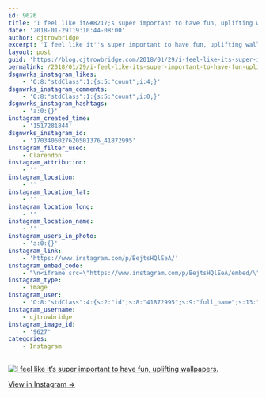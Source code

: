 ```yaml
---
id: 9626
title: 'I feel like it&#8217;s super important to have fun, uplifting wallpapers.'
date: '2018-01-29T19:10:44-08:00'
author: cjtrowbridge
excerpt: 'I feel like it''s super important to have fun, uplifting wallpapers.'
layout: post
guid: 'https://blog.cjtrowbridge.com/2018/01/29/i-feel-like-its-super-important-to-have-fun-uplifting-wallpapers/'
permalink: /2018/01/29/i-feel-like-its-super-important-to-have-fun-uplifting-wallpapers/
dsgnwrks_instagram_likes:
    - 'O:8:"stdClass":1:{s:5:"count";i:4;}'
dsgnwrks_instagram_comments:
    - 'O:8:"stdClass":1:{s:5:"count";i:0;}'
dsgnwrks_instagram_hashtags:
    - 'a:0:{}'
instagram_created_time:
    - '1517281844'
dsgnwrks_instagram_id:
    - '1703406027620501376_41872995'
instagram_filter_used:
    - Clarendon
instagram_attribution:
    - ''
instagram_location:
    - ''
instagram_location_lat:
    - ''
instagram_location_long:
    - ''
instagram_location_name:
    - ''
instagram_users_in_photo:
    - 'a:0:{}'
instagram_link:
    - 'https://www.instagram.com/p/BejtsHQlEeA/'
instagram_embed_code:
    - "\n<iframe src=\"https://www.instagram.com/p/BejtsHQlEeA/embed/\" width=\"612\" height=\"710\" frameborder=\"0\" scrolling=\"no\" allowtransparency=\"true\" class=\"insta-image-embed\"></iframe>\n"
instagram_type:
    - image
instagram_user:
    - 'O:8:"stdClass":4:{s:2:"id";s:8:"41872995";s:9:"full_name";s:13:"CJ Trowbridge";s:15:"profile_picture";s:141:"https://scontent.cdninstagram.com/vp/de69b7330c0c25c050ecfa136eea9cfb/5B1A851C/t51.2885-19/s150x150/13724650_1188772791164794_142557231_a.jpg";s:8:"username";s:12:"cjtrowbridge";}'
instagram_username:
    - cjtrowbridge
instagram_image_id:
    - '9627'
categories:
    - Instagram
---
```


[![I feel like it’s super important to have fun, uplifting wallpapers.](https://blog.cjtrowbridge.com/wp-content/uploads/2018/01/1517281844-1-1.jpg)](https://www.instagram.com/p/BejtsHQlEeA/)

[View in Instagram ⇒](https://www.instagram.com/p/BejtsHQlEeA/)
